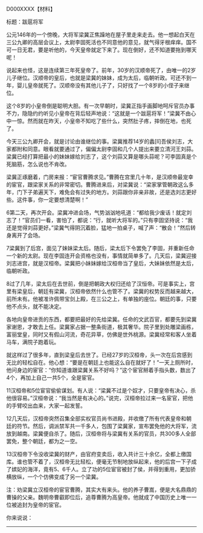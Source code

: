 D000XXXX【材料】

标题：跋扈将军



公元146年的一个傍晚，大将军梁冀正焦躁地在屋子里走来走去。他一想起白天在三公九卿的高层会议上，太尉李固死活也不同意他的意见，就气得牙根痒痒。国不可一日无君，要是听他的，今天皇帝就定下来了。现在倒好，还不知道要拖到哪天呢！

说起来也怪，这是连续第三年死皇帝了。前年，30岁的汉顺帝死了，由唯一的2岁儿子继位。汉顺帝的皇后，也就是梁冀的妹妹，成为太后，临朝听政。可还不到一年，婴儿皇帝就死了。汉顺帝没有其他儿子了，只好找了一个8岁的小侄子来继位。

这个8岁的小皇帝倒是聪明大胆。有一次早朝时，梁冀正指手画脚地呵斥官员办事不力，隐隐约约听见小皇帝在背后轻声地说：“这就是一个跋扈将军！”梁冀不由心中一惊。然而就在昨天，小皇帝不知吃了些什么，突然肚子疼，摔倒在地，也死了。

今天三公九卿开会，就是讨论由谁继位的事。梁冀推荐14岁的蠡[lǐ]吾侯刘志，大家都附和同意。眼看就要通过了，偏偏太尉李固和几个人提出来要立清河王刘蒜。梁冀已经打算把最小的妹妹嫁给刘志了，这个刘蒜又算是哪头蒜呢？可李固真是个死脑筋，怎么说也不肯改。

梁冀正琢磨着，门房来报：“宦官曹腾求见。”曹腾在宫里几十年，是汉顺帝最宠幸的宦官，跟梁家关系的非常密切。曹腾进来后，对梁冀说：“梁家掌管朝政这么多年，门下子弟遍天下，难免会有过失的地方。刘蒜跟你非亲非故，还是选刘志更好些。这件事，你一定要想清楚啊！”

6第二天，再次开会。梁冀冲进会场，气势汹汹地吼道：“都给我少废话！就定刘志了！”官员们一看，害怕了，都说：“行，就听大将军的。”只有李固坚持说：“我还是觉得刘蒜更好。”梁冀气得阴沉着脸，猛地一拍桌子，喊了声：“散会！”然后转身离开了会场。

7梁冀到了后宫，面见了妹妹梁太后。随后，梁太后下令罢免了李固，并重新任命一个新的太尉。现在李固连开会资格也没有，事情就简单多了。几天后，梁冀迎接刘志进宫，就是汉桓帝。梁冀把小妹妹嫁给汉桓帝当了皇后，大妹妹依然是太后，临朝听政。

8过了几年，梁太后在去世前，倒是把朝政大权归还给了汉恒帝。可是事实上，宫里有梁皇后，朝廷有梁冀，汉桓帝依然什么也管不了。梁冀的权势反而越来越大，前所未有。他被准许佩带宝剑上殿，在三公之上，有单独的座位。朝廷的事，只要他不点头，就不能决定。

各地向皇帝进贡的东西，都要把最好的先给梁冀。任命的文武百官，都要先到梁冀家谢恩，才敢去上任。梁冀家占据一整条街道，极其奢华。院子里到处雕梁画栋，富丽堂皇，同时又有假山河流，奇花异草，仿佛是世外桃源。梁冀经常和客人坐着马车，满院子跑着玩。

就这样过了很多年，直到梁皇后去世了。已经27岁的汉桓帝，头一次在后宫感到无比的轻松自在。他心想：“要是在朝廷上也能这么自在就好了！”一天上厕所时，他问身边的宦官：“你知道谁跟梁冀关系不好吗？”这个宦官掰着手指头数，数出了4个，再加上自己一共5个，全是宦官。



11汉桓帝和5位宦官偷偷谋划。有人说：“梁冀不过是个奴才，只要皇帝有决心，杀他很容易。”汉桓帝说：“我当然是有决心的。”说完，汉桓帝拉过来一名宦官，把他的手臂咬出血来，大家一起发誓。

12几天后，汉桓帝突然召集全部实权官员尚书进殿，并收缴了所有代表皇帝和朝廷的符节。然后，调派禁军共一千多人，包围了梁冀家，宣布罢免他的大将军，流放到越南。梁冀便自杀了。随后，汉桓帝将与梁冀有关系的官员，共300多人全部罢免，整个朝廷，都为之一空。

13汉桓帝下令没收梁冀的财产，由官府变卖后，收入共计三十余亿，全都上缴国库。谁也管不着了，汉桓帝无比轻松，便毫无节制地放纵起来，他的后宫一下子成了嫔妃的海洋，竟有5、6千人。立了功的5位宦官被封了侯，并得到重用，更加骄横放纵，一个个仿佛变成了另一个梁冀。



注：劝梁冀立汉桓帝的宦官曹腾，其实大有来头。他的养子曹嵩，便是大名鼎鼎的曹操的父亲。魏明帝曹叡即位后，追尊曹腾为高皇帝。他就成了中国历史上唯一一位被追封为皇帝的宦官。



你来说说：



---

